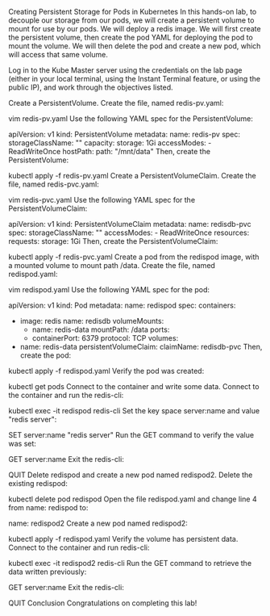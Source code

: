 Creating Persistent Storage for Pods in Kubernetes
In this hands-on lab, to decouple our storage from our pods, we will create a persistent volume to mount for use by our pods. We will deploy a redis image. We will first create the persistent volume, then create the pod YAML for deploying the pod to mount the volume. We will then delete the pod and create a new pod, which will access that same volume.

Log in to the Kube Master server using the credentials on the lab page (either in your local terminal, using the Instant Terminal feature, or using the public IP), and work through the objectives listed.

Create a PersistentVolume.
Create the file, named redis-pv.yaml:

vim redis-pv.yaml
Use the following YAML spec for the PersistentVolume:

apiVersion: v1
kind: PersistentVolume
metadata:
  name: redis-pv
spec:
  storageClassName: ""
  capacity:
    storage: 1Gi
  accessModes:
    - ReadWriteOnce
  hostPath:
    path: "/mnt/data"
Then, create the PersistentVolume:

kubectl apply -f redis-pv.yaml
Create a PersistentVolumeClaim.
Create the file, named redis-pvc.yaml:

vim redis-pvc.yaml
Use the following YAML spec for the PersistentVolumeClaim:

apiVersion: v1
kind: PersistentVolumeClaim
metadata:
  name: redisdb-pvc
spec:
  storageClassName: ""
  accessModes:
    - ReadWriteOnce
  resources:
    requests:
      storage: 1Gi
Then, create the PersistentVolumeClaim:

kubectl apply -f redis-pvc.yaml
Create a pod from the redispod image, with a mounted volume to mount path /data.
Create the file, named redispod.yaml:

vim redispod.yaml
Use the following YAML spec for the pod:

apiVersion: v1
kind: Pod
metadata:
  name: redispod
spec:
  containers:
  - image: redis
    name: redisdb
    volumeMounts:
    - name: redis-data
      mountPath: /data
    ports:
    - containerPort: 6379
      protocol: TCP
  volumes:
  - name: redis-data
    persistentVolumeClaim:
      claimName: redisdb-pvc
Then, create the pod:

kubectl apply -f redispod.yaml
Verify the pod was created:

kubectl get pods
Connect to the container and write some data.
Connect to the container and run the redis-cli:

kubectl exec -it redispod redis-cli
Set the key space server:name and value "redis server":

SET server:name "redis server"
Run the GET command to verify the value was set:

GET server:name
Exit the redis-cli:

QUIT
Delete redispod and create a new pod named redispod2.
Delete the existing redispod:

kubectl delete pod redispod
Open the file redispod.yaml and change line 4 from name: redispod to:

name: redispod2
Create a new pod named redispod2:

kubectl apply -f redispod.yaml
Verify the volume has persistent data.
Connect to the container and run redis-cli:

kubectl exec -it redispod2 redis-cli
Run the GET command to retrieve the data written previously:

GET server:name
Exit the redis-cli:

QUIT
Conclusion
Congratulations on completing this lab!